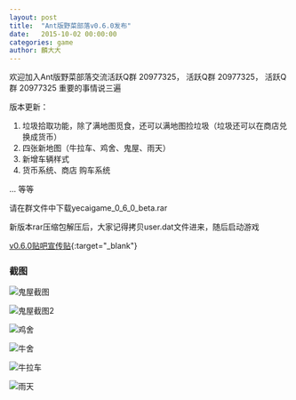 ```yaml
---
layout: post
title:  "Ant版野菜部落v0.6.0发布"
date:   2015-10-02 00:00:00
categories: game
author: 麟大大
---
```


欢迎加入Ant版野菜部落交流活跃Q群 20977325， 活跃Q群 20977325， 活跃Q群 20977325 重要的事情说三遍

版本更新：

1. 垃圾拾取功能，除了满地图觅食，还可以满地图捡垃圾（垃圾还可以在商店兑换成货币）
2. 四张新地图（牛拉车、鸡舍、鬼屋、雨天）
3. 新增车辆样式
4. 货币系统、商店 购车系统

... 等等

请在群文件中下载yecaigame_0_6_0_beta.rar

新版本rar压缩包解压后，大家记得拷贝user.dat文件进来，随后启动游戏

[v0.6.0贴吧宣传贴](http://tieba.baidu.com/p/4080464497){:target="_blank"}

### 截图

![鬼屋截图](http://7xk402.com1.z0.glb.clouddn.com/yecai_0_6_screenshot_0.png)

![鬼屋截图2](http://7xk402.com1.z0.glb.clouddn.com/yecai_0_6_screenshot_1.png)

![鸡舍](http://7xk402.com1.z0.glb.clouddn.com/yecai_0_6_screenshot_2.png)

![牛舍](http://7xk402.com1.z0.glb.clouddn.com/yecai_0_6_screenshot_3.png)

![牛拉车](http://7xk402.com1.z0.glb.clouddn.com/yecai_0_6_screenshot_4.png)

![雨天](http://7xk402.com1.z0.glb.clouddn.com/yecai_0_6_screenshot_5.png)
